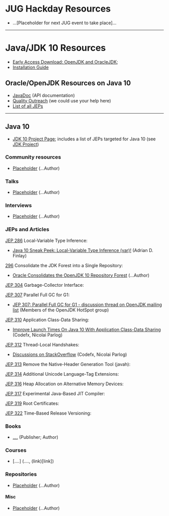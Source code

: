 # JUG Hackday Resources

- ...[Placeholder for next JUG event to take place]...

***

# Java/JDK 10 Resources

- [Early Access Download: OpenJDK and OracleJDK](http://jdk.java.net/10/);
- [Installation Guide](https://docs.oracle.com/javase/10/install/overview-jdk-10-and-jre-10-installation.htm#JSJIG-GUID-8677A77F-231A-40F7-98B9-1FD0B48C346A)

## Oracle/OpenJDK Resources on Java 10

- [JavaDoc](https://download.java.net/java/jdk10/docs/api/overview-summary.html) (API documentation)
- [Quality Outreach](https://wiki.openjdk.java.net/display/quality/Quality+Outreach) (we could use your help here)
- [List of all JEPs](http://openjdk.java.net/jeps/0)

***

## Java 10

- [JDK 10 Project Page](http://openjdk.java.net/projects/jdk/10/); includes a list of JEPs targeted for Java 10 (see [JDK Project](http://openjdk.java.net/projects/jdk/))

### Community resources

- [Placeholder](...) (...Author)

### Talks

- [Placeholder](...) (...Author)

### Interviews

- [Placeholder](...) (...Author)

### JEPs and Articles

[JEP 286](http://openjdk.java.net/jeps/286) Local-Variable Type Inference:

- [Java 10 Sneak Peek: Local-Variable Type Inference (var)!](https://medium.com/@afinlay/java-10-sneak-peek-local-variable-type-inference-var-3022016e1a2b) (Adrian D. Finlay)

[296](http://openjdk.java.net/jeps/296) Consolidate the JDK Forest into a Single Repository:

- [Oracle Consolidates the OpenJDK 10 Repository Forest](https://www.infoq.com/news/2017/09/openjdk-10-consolidated-repo) (...Author)

[JEP 304](http://openjdk.java.net/jeps/304) Garbage-Collector Interface:

[JEP 307](http://openjdk.java.net/jeps/307) Parallel Full GC for G1:

- [JEP 307: Parallel Full GC for G1 - discussion thread on OpenJDK mailing list](http://mail.openjdk.java.net/pipermail/hotspot-gc-dev/2017-July/020307.html) (Members of the OpenJDK HotSpot group)

[JEP 310](http://openjdk.java.net/jeps/310) Application Class-Data Sharing:

- [Improve Launch Times On Java 10 With Application Class-Data Sharing](https://blog.codefx.org/java/application-class-data-sharing/) (Codefx, Nicolai Parlog)

[JEP 312](http://openjdk.java.net/jeps/312) Thread-Local Handshakes:

- [Discussions on StackOverflow](https://stackoverflow.com/questions/47222819/explanation-of-the-thread-local-handshakes) (Codefx, Nicolai Parlog)

[JEP 313](http://openjdk.java.net/jeps/313) Remove the Native-Header Generation Tool (javah):

[JEP 314](http://openjdk.java.net/jeps/314) Additional Unicode Language-Tag Extensions:

[JEP 316](http://openjdk.java.net/jeps/316) Heap Allocation on Alternative Memory Devices:

[JEP 317](http://openjdk.java.net/jeps/317) Experimental Java-Based JIT Compiler: 

[JEP 319](http://openjdk.java.net/jeps/319) Root Certificates:

[JEP 322](http://openjdk.java.net/jeps/322) Time-Based Release Versioning:

### Books

* [....]() (Publisher; Author)

### Courses

* [....] (...., (link)[link])

### Repositories
- [Placeholder](...) (...Author)


#### Misc

- [Placeholder](...) (...Author)
